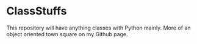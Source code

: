 # ClassStuffs
This repository will have anything classes with Python mainly. More of an object oriented town square on my Github page.
